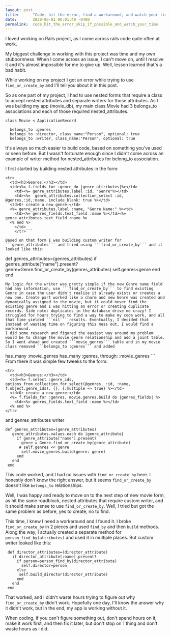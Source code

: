 ```yaml
---
layout: post
title:      "Code, hit the error, find a workaround, and watch your time"
date:       2020-06-01 00:01:49 -0400
permalink:  code_hit_the_error_skip_if_possible_and_watch_your_time
---
```



I loved working on Rails project, as I come across rails code quite often at work.

My biggest challenge in working with this project was time and my own stubbornness. When I come across an issue, I can't move on, until I resolve it and it's almost impossible for me to give up. Well, lesson learned that's a bad habit.

While working on my project I got an error while trying to use `find_or_create_by` and I'll tell you about it in this post.

So as one part of my project, I had to use nested forms that require a class to accept nested attributes and separate writers for those attributes. As I was building my app (movie_db), my main class Movie had 3 belongs_to associations and each of those required nested_attributes.

```
class Movie < ApplicationRecord

  belongs_to :genres
  belongs_to :director, class_name:"Person", optional: true
  belongs_to :writer, class_name:"Person", optional: true
```

It's always so much easier to build code, based on something you've used or seen before. But I wasn't fortunate enough since I didn't come across an example of writer method for nested_attributes for belong_to association.
 



I first started by building nested attributes in the form:
```
<tr>
  <td><h3>Genres:</h3></td>
  <td><%= f.fields_for :genre do |genre_attributes|%></td>
    <td><%= genre_attributes.label :id, "Genre"%></td>
    <td><%=  genre_attributes.collection_select :id, @genres,:id,:name, include_blank: true %></td>
  <td>Or create a new genre:</td>
  <%= genre_attributes.label :name, "Genre Name:" %><td>
    <td><%= genres_fields.text_field :name %></td><%= genre_attributes.text_field :name %>    
  <% end %>
    </td>
    </tr>```

Based on that form I was building custom writer for ```genre_attributes``` and tried using ```find_or_create_by``` and it looked like this:
```
def genres_attributes=(genres_attributes)
     if genres_attribute["name"].present?
        genre=Genre.find_or_create_by(genres_attributes)
        self.genres<genre
     end
end
```
My logic for the writer was pretty simple if the new Genre name field had any information, use ```find_or_create_by``` to find existing Genre in case the user didn't realize it already exists or creates a new one. Create part worked like a charm and new Genre was created and dynamically assigned to the movie, but it could never find the existing genre and I was hitting an error or creating duplicate records. Side note: duplicates in the database drive me crazy! I struggled for hours trying to find a way to make my code work, and all that time yielded ```nil``` results. Eventually, I decided that instead of wasting time on figuring this mess out, I would find a workaround. 
I did some research and figured the easiest way around my problem would be to change the movie genre relationship and add a joint table. So I went ahead and created ```movie_genres``` table and in my movie class removed ```belongs_to :genres``` and added 
```
has_many :movie_genres
has_many :genres, through: :movie_genres
    ```
From there it was simple few tweeks to the form:

```
<tr>
  <td><h3>Genres:</h3></td>
  <td><%= f.select :genre_ids, options_from_collection_for_select(@genres, :id, :name, f.object.genre_ids), {}, {:multiple => true} %></td> 
  <td>Or create a new genre:</td>
  <%= f.fields_for :genres, movie.genres.build do |genres_fields| %>
    <td><%= genres_fields.text_field :name %></td>
  <% end %>
</tr>
```

and genres_attributes writer

```
def genres_attributes=(genre_attributes)
   genre_attributes.values.each do |genre_attribute|
     if genre_attribute["name"].present?
       genre = Genre.find_or_create_by(genre_attribute)
      # self.genres << genre
       self.movie_genres.build(genre: genre)
     end
   end
 end
```
This code worked, and I had no issues with ```find_or_create_by``` here. I honestly don't know the right answer, but it seems ```find_or_create_by``` doesn't like ```belongs_to``` relationships.

Well, I was happy and ready to move on to the next step of new movie form, as hit the same roadblock, nested attributes that require custom writer, and it should make sense to use ```find_or_create_by```. Well, I tried but got the same problem as before, yes to create, no to find.

This time, I knew I need a workaround and  I found it. I broke ```find_or_create_by``` in 2 pieces and used ```find_by``` and then ```build``` methods. Along the way, I actually created a separate method for ```person_find_by(attributes)``` and used it in multiple places. But custom writer looked like this:

```
 def director_attributes=(director_attribute)
   if director_attribute[:name].present?
     if person=person_find_by(director_attribute)
       self.director=person
     else
      self.build_director(director_attribute)
     end
   end
 end
```

That worked, and I didn't waste hours trying to figure out why ```find_or_create_by``` didn't work. Hopefully one day, I'll know the answer why it didn't work, but in the end, my app is working without it.

When coding, if you can't figure something out, don't spend hours on it, make it work first, and then fix it later, but don't stop on 1 thing and don't waste hours as i did.





